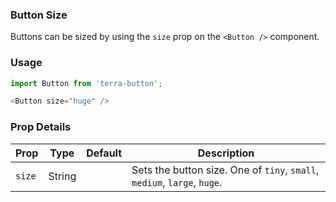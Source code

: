 ### Button Size

Buttons can be sized by using the `size` prop on the `<Button />` component.

### Usage

```js
import Button from 'terra-button';

<Button size="huge" />
```

### Prop Details

| Prop   | Type   | Default | Description |
|--------|--------|---------|-------------|
| `size` | String |         | Sets the button size. One of `tiny`, `small`, `medium`, `large`, `huge`. |
